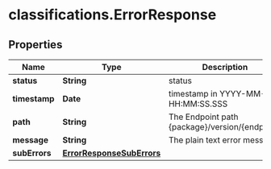 # classifications.ErrorResponse

## Properties

Name | Type | Description | Notes
------------ | ------------- | ------------- | -------------
**status** | **String** | status | [optional] 
**timestamp** | **Date** | timestamp in YYYY-MM-DD HH:MM:SS.SSS | [optional] 
**path** | **String** | The Endpoint path {package}/version/{endpoint} | [optional] 
**message** | **String** | The plain text error message | [optional] 
**subErrors** | [**ErrorResponseSubErrors**](ErrorResponseSubErrors.md) |  | [optional] 


